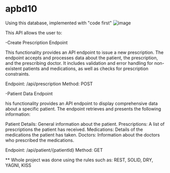 # apbd10

Using this database, implemented with "code first"
![image](https://github.com/user-attachments/assets/71e72067-b448-4a3d-9f51-8a0faf1da3fd)

This API allows the user to:

-Create Prescription Endpoint

This functionality provides an API endpoint to issue a new prescription. The endpoint accepts and processes data about the patient, the prescription, and the prescribing doctor. It includes validation and error handling for non-existent patients and medications, as well as checks for prescription constraints.

Endpoint: /api/prescription
Method: POST

-Patient Data Endpoint

his functionality provides an API endpoint to display comprehensive data about a specific patient. The endpoint retrieves and presents the following information:

Patient Details: General information about the patient.
Prescriptions: A list of prescriptions the patient has received.
Medications: Details of the medications the patient has taken.
Doctors: Information about the doctors who prescribed the medications.

Endpoint: /api/patient/{patientId}
Method: GET

** Whole project was done using the rules such as: REST, SOLID, DRY, YAGNI, KISS

